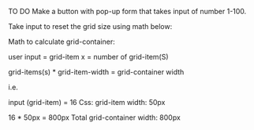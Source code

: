 TO DO
Make a button with pop-up form that takes input of number 1-100. 

Take input to reset the grid size using math below:

Math to calculate grid-container:

user input = grid-item
x = number of grid-item(S)

grid-items(s) * grid-item-width = grid-container width

i.e. 

input (grid-item) = 16
Css: grid-item width: 50px

16 * 50px = 800px
Total grid-container width: 800px


